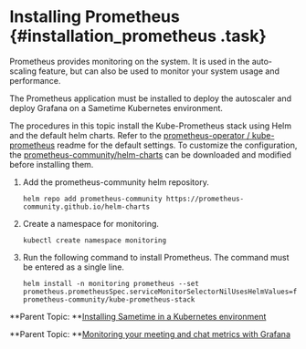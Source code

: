 # Installing Prometheus {#installation_prometheus .task}

Prometheus provides monitoring on the system. It is used in the auto-scaling feature, but can also be used to monitor your system usage and performance.

The Prometheus application must be installed to deploy the autoscaler and deploy Grafana on a Sametime Kubernetes environment.

The procedures in this topic install the Kube-Prometheus stack using Helm and the default helm charts. Refer to the [prometheus-operator / kube-prometheus](https://github.com/prometheus-operator/kube-prometheus) readme for the default settings. To customize the configuration, the [prometheus-community/helm-charts](https://github.com/prometheus-community/helm-charts/tree/main/charts/kube-prometheus-stack) can be downloaded and modified before installing them.

1.  Add the prometheus-community helm repository.

    ```
    helm repo add prometheus-community https://prometheus-community.github.io/helm-charts
    ```

2.  Create a namespace for monitoring.

    ```
    kubectl create namespace monitoring
    ```

3.  Run the following command to install Prometheus. The command must be entered as a single line.

    ```
    helm install -n monitoring prometheus --set prometheus.prometheusSpec.serviceMonitorSelectorNilUsesHelmValues=false prometheus-community/kube-prometheus-stack
    ```


**Parent Topic: **[Installing Sametime in a Kubernetes environment](installation_sametime_kubernetes.md)

**Parent Topic: **[Monitoring your meeting and chat metrics with Grafana](adminui_grafana_overview.md)

